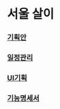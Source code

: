 # 서울 살이

### [기획안](https://drive.google.com/file/d/1ui4lvMc81kCAki4UVtxirsg0szLEbqD2/view?usp=sharing)
### [일정관리](https://drive.google.com/file/d/11svkP_OMlSnIF02ZnUv9hjyDHvoxhlSH/view?usp=sharing)
### [UI기획](https://drive.google.com/file/d/13BLtMr3i-YnhjuDIkYmLRVolUX6OQnIu/view?usp=sharing)
### [기능명세서](https://drive.google.com/file/d/1yz88AyV5MZAK4a1iEqAsxQx9jY78g7AA/view?usp=sharing)

